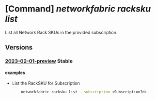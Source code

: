 # [Command] _networkfabric racksku list_

List all Network Rack SKUs in the provided subscription.

## Versions

### [2023-02-01-preview](/Resources/mgmt-plane/L3N1YnNjcmlwdGlvbnMve30vcHJvdmlkZXJzL21pY3Jvc29mdC5tYW5hZ2VkbmV0d29ya2ZhYnJpYy9uZXR3b3JrcmFja3NrdXM=/2023-02-01-preview.xml) **Stable**

<!-- mgmt-plane /subscriptions/{}/providers/microsoft.managednetworkfabric/networkrackskus 2023-02-01-preview -->

#### examples

- List the RackSKU for Subscription
    ```bash
        networkfabric racksku list --subscription <SubscriptionId>
    ```
